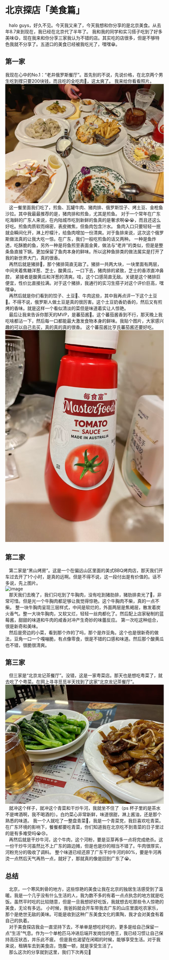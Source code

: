 # 北京探店「美食篇」

&nbsp;&nbsp;  halo guys，好久不见。今天我又来了，今天我想和你分享的是北京美食。从去年8.7来到现在，我已经在北京代了半年了。
我和我的同学和实习搭子吃到了好多美味😋，现在我来和你分享三家我认为不错的店。其实吃的店很多，但是不够特色我就不分享了。五道口的美食已经被我吃光了，嘿嘿😁。

## 第一家
我现在心中的No.1：“老井俄罗斯餐厅”。首先别的不说，先说价格，在北京两个男生吃到撑只要200块钱，而且吃的全吃肉🥩，这太爽了。
我来给你看看照片。![image](../../ZZGEDA/ggMemory/laojing.png)     
&nbsp;&nbsp;  这一餐里面我们吃了，煎鱼、瓦罐牛肉、猪肉排、俄罗斯饺子、烤土豆、金枪鱼沙拉。其中我最最推荐的是，猪肉排和煎鱼，尤其是煎鱼。
对于一个常年在广东吃海鲜的广东人来说，在内陆城市吃到新鲜的鱼真的是奢求啊😭😭，而且还这么好吃。煎鱼肉质软而绵密，表皮微焦，但鱼肉包含汁水。
鱼肉入口只要轻轻一抿就会瞬间化开，淋上柠檬汁，给鱼肉增加一份清爽。对于鱼排来说，这次这个俄罗斯做法真的让我大吃一惊。在广东，我们一般吃煎鱼的话又两种。
一种是鱼炸透，吃酥脆的鱼，另外一种是将鱼煎至表面金黄，做法与“老井”的类似，但是是整条鱼直接下锅，更加保留了鱼肉本身的鲜味。所以这种鱼排类的做法属实是打开了我的新世界大门，真的很香。   
&nbsp;&nbsp; 再然后就是猪排🥩，那个猪排简直无敌了。猪排一共两大块，一块里面有两层，中间夹着焦糖洋葱、芝士，酸黄瓜，一口下去，猪肉排的紧致，芝士的香浓直冲鼻腔，
紧接者是酸黄瓜和洋葱的清爽。哇，这个口感简直无敌。关键是这个猪排巨便宜，性价比直接拉满。对于这个猪排，我通行的实习生搭子对这个评价巨高，嘿嘿😁。   
&nbsp;&nbsp; 再然后就是你们看到的饺子、土豆🥔、牛肉这些，其中我再点评一下这个土豆🥔。不得不说，俄罗斯人做土豆是真的很厉害。这个土豆奶香奶香的，然后又有煎烤的香味。就是这样一个看似清淡的菜但是味道着实让人惊艳。   
&nbsp;&nbsp; 最后让我来告诉你那天的MVP，是蕃茄酱🥫。这个蕃茄酱香到不行，那天晚上我吃啥都沾一下，然后每一口都能最大激发食物本身的鲜味。我贴个图片，大家感兴趣的可以自己去买，真的真的真的很香。
这个蕃茄酱比亨氏蕃茄酱还要好吃。   
![image](../../ZZGEDA/ggMemory/fanqiejiang.png)          

## 第二家
&nbsp;&nbsp;  第二家是“黑山烤房”。这是一个在偏远山区里面的美式BBQ烤肉店，那天我们开车过去开了1个小时，是真的远啊。但是不得不说，这一段付出是有价值的。话不多说，先上图片。   
![image](../../ZZGEDA/ggMemory/heishan.png)     
&nbsp;&nbsp;  那天我们去晚了，我们只吃到了牛胸肉，没有吃到猪肋排，猪肋排卖光了🥲，非常可惜。但是光一个牛胸肉都足够让我觉得惊艳。这个牛胸肉不柴，真的一点不柴。
整一块牛胸肉呈现三层样式，中间是软烂的，外面两层是焦褐层，散发着炭火香气。整一大块牛胸肉，又软又烂，轻轻一丝肉都化了。然后配上店家秘制的蓝莓酱，甜甜的味道和牛肉的咸香对冲产生奇妙的味蕾反应。
第一次吃这种组合，很是新奇和美味。   
&nbsp;&nbsp;   然后是旁边的小菜，看到那个炸的了吗，那个是炸豆角。这个也是很新奇的做法，豆角一口一个嘎嘣脆，有点像零食，很是不错的口感和味道。然后那个酸黄瓜也不错，很脆很清爽。

## 第三家
&nbsp;&nbsp;  但三家是“北京龙记茶餐厅”。没错，这是一家粤菜店。那天也是想吃粤菜了，就去吃了个粤菜。在网上寻寻觅觅半天找到了这家“北京龙记茶餐厅”。    
![image](../../ZZGEDA/ggMemory/longji.png)      
&nbsp;&nbsp;  就冲这个样子，就冲这个青菜和干炒牛河，我就坐不住了（ps 杯子里的是茶水不是啤酒啊，我不喝酒的）。白灼菜心非常新鲜，味道很甜，淋上酱油，还是那个熟悉的味道。
我一个人就吃了一整盘青菜🥬，我是一个青菜党，我巨喜欢吃青菜。在广东环境的影响下，餐餐都要吃青菜，你们知道我在北京吃不到青菜的日子里过的是有多难受吗😭😢。   
&nbsp;&nbsp;  再然后就是干炒牛河，这个牛肉，这个河粉，要是豆芽再多一点将完成绝杀。这一份干炒牛河虽然比不上广东的路边摊，但是也是炒的相当不错了。牛肉很厚实，河粉充分的吸收了调料。
整个味道已经还原了广东干炒牛河的80%，要是牛河再烫一点然后天气再热一点，就好了，那就真的像是回到广东了😭。

## 总结
&nbsp;&nbsp; 北京，一个寒风刺骨的地方，这些惊艳的美食让我在北京的独居生活感受到了温暖。我是一个几乎没有什么生活的人，我为数不多的有着一点点执念的地方就是吃饭。虽然平时吃的比较随意，但是一旦我想好好吃饭，我就想去吃那些令人惊艳的美食，无论有多远。
小时候，我爸妈就会开车带我去广东的山庄里面吃农家乐，那个是绝世无敌的美味。可能是收到这种广东美食文化的熏陶，我才会对美食有着自己的执着。    
&nbsp;&nbsp;  对于美食探店我会一直坚持下去，不单单是想吃好吃的，更多是给自己保留一点“生活”气息。作为一个单枪匹马冲进后端开发岗位的卷王，我已经习惯让自己保持高压状态，并乐此不疲。
但是我也渴望在闲暇的时候，能够享受生活。对于我来说，租辆车去到美食店，饱腹一顿，就是享受生活了。   
&nbsp;&nbsp;  那么这次的分享就到这里，我们下次再见👋
